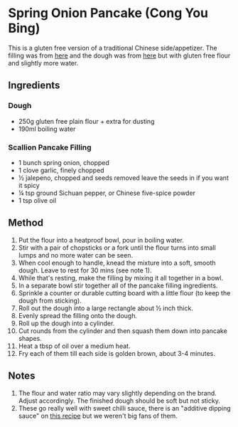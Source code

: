 
# Spring Onion Pancake (Cong You Bing) # 

This is a gluten free version of a traditional Chinese side/appetizer. The filling was from [here](https://brightrootskitchen.com/scallion-pancakes-gluten-free/) and the dough was from [here](https://redhousespice.com/spring-onion-pancake/) but with gluten free flour and slightly more water.
 
## Ingredients ## 

### Dough
- 250g gluten free plain flour + extra for dusting
- 190ml boiling water

### Scallion Pancake Filling
- 1 bunch spring onion, chopped
- 1 clove garlic, finely chopped
- ½ jalepeno, chopped and seeds removed leave the seeds in if you want it spicy
- ¼ tsp ground Sichuan pepper, or Chinese five-spice powder
- 1 tsp olive oil

## Method ## 

1. Put the flour into a heatproof bowl, pour in boiling water.
2. Stir with a pair of chopsticks or a fork until the flour turns into small lumps and no more water can be seen.
3. When cool enough to handle, knead the mixture into a soft, smooth dough. Leave to rest for 30 mins (see note 1).
4. While that's resting, make the filling by mixing it all together in a bowl.
2. In a separate bowl stir together all of the pancake filling ingredients.
3. Sprinkle a counter or durable cutting board with a little flour (to keep the dough from sticking).
4. Roll out the dough into a large rectangle about ½ inch thick.
5. Evenly spread the filling onto the dough.
6. Roll up the dough into a cylinder.
7. Cut rounds from the cylinder and then squash them down into pancake shapes.
8. Heat a tbsp of oil over a medium heat.
9. Fry each of them till each side is golden brown, about 3-4 minutes.

## Notes

1. The flour and water ratio may vary slightly depending on the brand. Adjust accordingly. The finished dough should be soft but not sticky.
2. These go really well with sweet chilli sauce, there is an "additive dipping sauce" on [this recipe](https://brightrootskitchen.com/scallion-pancakes-gluten-free/) but we weren't big fans of them.

